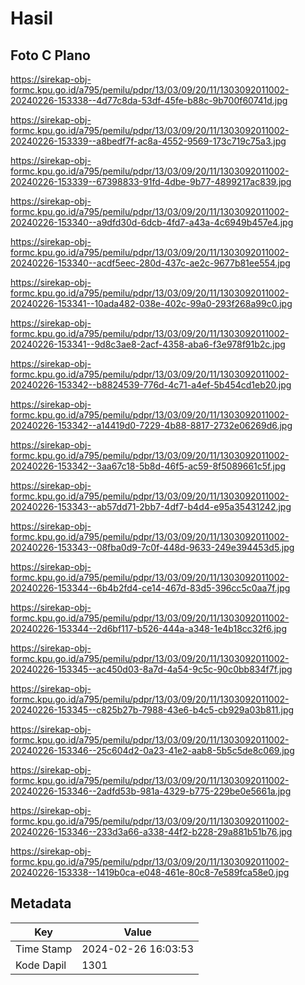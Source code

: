 # Hasil

## Foto C Plano

https://sirekap-obj-formc.kpu.go.id/a795/pemilu/pdpr/13/03/09/20/11/1303092011002-20240226-153338--4d77c8da-53df-45fe-b88c-9b700f60741d.jpg

https://sirekap-obj-formc.kpu.go.id/a795/pemilu/pdpr/13/03/09/20/11/1303092011002-20240226-153339--a8bedf7f-ac8a-4552-9569-173c719c75a3.jpg

https://sirekap-obj-formc.kpu.go.id/a795/pemilu/pdpr/13/03/09/20/11/1303092011002-20240226-153339--67398833-91fd-4dbe-9b77-4899217ac839.jpg

https://sirekap-obj-formc.kpu.go.id/a795/pemilu/pdpr/13/03/09/20/11/1303092011002-20240226-153340--a9dfd30d-6dcb-4fd7-a43a-4c6949b457e4.jpg

https://sirekap-obj-formc.kpu.go.id/a795/pemilu/pdpr/13/03/09/20/11/1303092011002-20240226-153340--acdf5eec-280d-437c-ae2c-9677b81ee554.jpg

https://sirekap-obj-formc.kpu.go.id/a795/pemilu/pdpr/13/03/09/20/11/1303092011002-20240226-153341--10ada482-038e-402c-99a0-293f268a99c0.jpg

https://sirekap-obj-formc.kpu.go.id/a795/pemilu/pdpr/13/03/09/20/11/1303092011002-20240226-153341--9d8c3ae8-2acf-4358-aba6-f3e978f91b2c.jpg

https://sirekap-obj-formc.kpu.go.id/a795/pemilu/pdpr/13/03/09/20/11/1303092011002-20240226-153342--b8824539-776d-4c71-a4ef-5b454cd1eb20.jpg

https://sirekap-obj-formc.kpu.go.id/a795/pemilu/pdpr/13/03/09/20/11/1303092011002-20240226-153342--a14419d0-7229-4b88-8817-2732e06269d6.jpg

https://sirekap-obj-formc.kpu.go.id/a795/pemilu/pdpr/13/03/09/20/11/1303092011002-20240226-153342--3aa67c18-5b8d-46f5-ac59-8f5089661c5f.jpg

https://sirekap-obj-formc.kpu.go.id/a795/pemilu/pdpr/13/03/09/20/11/1303092011002-20240226-153343--ab57dd71-2bb7-4df7-b4d4-e95a35431242.jpg

https://sirekap-obj-formc.kpu.go.id/a795/pemilu/pdpr/13/03/09/20/11/1303092011002-20240226-153343--08fba0d9-7c0f-448d-9633-249e394453d5.jpg

https://sirekap-obj-formc.kpu.go.id/a795/pemilu/pdpr/13/03/09/20/11/1303092011002-20240226-153344--6b4b2fd4-ce14-467d-83d5-396cc5c0aa7f.jpg

https://sirekap-obj-formc.kpu.go.id/a795/pemilu/pdpr/13/03/09/20/11/1303092011002-20240226-153344--2d6bf117-b526-444a-a348-1e4b18cc32f6.jpg

https://sirekap-obj-formc.kpu.go.id/a795/pemilu/pdpr/13/03/09/20/11/1303092011002-20240226-153345--ac450d03-8a7d-4a54-9c5c-90c0bb834f7f.jpg

https://sirekap-obj-formc.kpu.go.id/a795/pemilu/pdpr/13/03/09/20/11/1303092011002-20240226-153345--c825b27b-7988-43e6-b4c5-cb929a03b811.jpg

https://sirekap-obj-formc.kpu.go.id/a795/pemilu/pdpr/13/03/09/20/11/1303092011002-20240226-153346--25c604d2-0a23-41e2-aab8-5b5c5de8c069.jpg

https://sirekap-obj-formc.kpu.go.id/a795/pemilu/pdpr/13/03/09/20/11/1303092011002-20240226-153346--2adfd53b-981a-4329-b775-229be0e5661a.jpg

https://sirekap-obj-formc.kpu.go.id/a795/pemilu/pdpr/13/03/09/20/11/1303092011002-20240226-153346--233d3a66-a338-44f2-b228-29a881b51b76.jpg

https://sirekap-obj-formc.kpu.go.id/a795/pemilu/pdpr/13/03/09/20/11/1303092011002-20240226-153338--1419b0ca-e048-461e-80c8-7e589fca58e0.jpg


## Metadata

| Key        | Value               |
| ---------- | ------------------- |
| Time Stamp | 2024-02-26 16:03:53 |
| Kode Dapil | 1301                |



